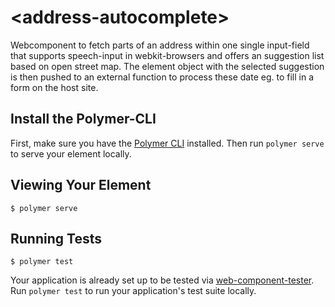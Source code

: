 # \<address-autocomplete\>

Webcomponent to fetch parts of an address within one single input-field that supports speech-input in webkit-browsers and offers an suggestion list based on open street map. The element object with the selected suggestion is then pushed to an external function to process these date eg. to fill in a form on the host site.

## Install the Polymer-CLI

First, make sure you have the [Polymer CLI](https://www.npmjs.com/package/polymer-cli) installed. Then run `polymer serve` to serve your element locally.

## Viewing Your Element

```
$ polymer serve
```

## Running Tests

```
$ polymer test
```

Your application is already set up to be tested via [web-component-tester](https://github.com/Polymer/web-component-tester). Run `polymer test` to run your application's test suite locally.
